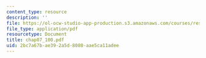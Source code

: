 ```yaml
---
content_type: resource
description: ''
file: https://ol-ocw-studio-app-production.s3.amazonaws.com/courses/res-6-001-continuum-electromechanics-spring-2009/2bc7a67bae392a5d8080aae5ca11adee_chap07_100.pdf
file_type: application/pdf
resourcetype: Document
title: chap07_100.pdf
uid: 2bc7a67b-ae39-2a5d-8080-aae5ca11adee
---
```

